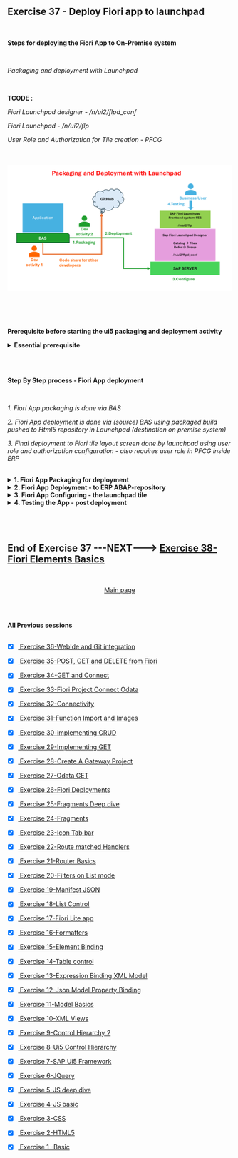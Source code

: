 ## Exercise 37 - Deploy Fiori app to launchpad

</br>

**Steps for deploying the Fiori App to On-Premise system**

</br>

*Packaging and deployment with Launchpad*

</br>

**TCODE :**

*Fiori Launchpad designer - /n/ui2/flpd_conf*

*Fiori Launchpad - /n/ui2/flp*

*User Role and Authorization for Tile creation - PFCG*

</br></br>
<img src="./files/37-Fiori-App-deployment.png">
</br></br>


</br></br>

**Prerequisite before starting the ui5 packaging and deployment activity**

<details>
<summary> <b> Essential prerequisite</b> </summary>
</br></br></br>


**package.json ~~ this build and deploy commands in this file is required for successful execution of deployment and build process**

```JSON

{
  "name": "ex_35-x",
  "version": "1.0.0",
  "main": "index.js",
  "scripts": {
    "test": "echo \"Error: no test specified\" && exit 1",
    "deploy": "npm run build && fiori deploy --config ui5-deploy.yaml && rimraf archive.zip",
    "undeploy": "fiori undeploy --config ui5-deploy.yaml",
    "deploy-test": "npm run build && fiori deploy --config ui5-deploy.yaml --testMode true",
    "build": "ui5 build -a --clean-dest",
		"build-self-contained": "ui5 build self-contained -a --clean-dest"
  },
  "author": "Dante",
  "license": "ISC",
  "description": "fiori like app ",
  "dependencies": {
    "@sap/abap-deploy": "^0.10.27",
    "@sap/approuter": "^16.6.0",
    "@sap/html5-repo-mock": "^2.1.10",
    "@sap/ux-ui5-tooling": "^1.14.0"
  },
  "devDependencies": {
    "rimraf": "^5.0.5",
    "ui5-task-flatten-library": "3.0.2"
  },
  "ui5": {
    "dependencies": [
      "ui5-task-flatten-library"
    ]
  }
}


```

</br></br>


**BAS activity**

*Command for installing ui5 CLI -command line interface*

```bat
npm install --global @ui5/cli
```

<img src="./files/ui5e37-1.png"></br></br>


</br>

*Command for installing ABAP repository deployment*

```bat
npm install @sap/abap-deploy
```

<img src="./files/ui5e37-1c.png"></br></br>


</br>

*Command for installing Fiori deployment tools*

```bat
npm install @sap/ux-ui5-tooling
```

<img src="./files/ui5e37-1d.png"></br></br>



</br></br>

**ERP system activity**


*A Demo package is created and assigned to transport*

<img src="./files/ui5e37-1a.png"></br></br>

*A Demo transport is created and assigned with sample package*

<img src="./files/ui5e37-1b.png"></br></br>
</details>

</br></br>

**Step By Step process - Fiori App deployment**

</br>

*1. Fiori App packaging is done via BAS*

*2. Fiori App deployment is done via (source) BAS using packaged build pushed to Html5 repository in Launchpad (destination on premise system)*

*3. Final deployment to Fiori tile layout screen done by launchpad using user role and authorization configuration - also requires user role in PFCG inside ERP*

</br>


<details>
<summary> <b> 1. Fiori App Packaging for deployment </b> </summary>
</br>

**There is only one Command for packaging**

Command : 
</br>

```bat
ui5 build
```

</br>

<img src="./files/ui5e37-2.png"></br></br>
<img src="./files/ui5e37-3.png"></br></br>

</br>

*Dist - Distribution*

</br>

<img src="./files/ui5e37-4.png"></br></br>
<img src="./files/ui5e37-5.png"></br></br>

*Thats all from packaging end now will proceed to deployment activity*
</br></br>
</details>

<details>
<summary> <b> 2. Fiori App Deployment - to ERP ABAP-repository </b> </summary>
</br>
</br>

**There are 3 Commands in deployment section**

1. npx fiori add deploy-config -- *Create a Deploy config file and configure certain settings*
2. npm run build -- *Prepare the app files for deploy*
3. npm run deploy -- *Deploy the App files to ERP system's ABAP-repository*


</br>
</br>

**To carry out command 2 and 3 package.json file should have certain script commands in place ~~ Only Script section**

```JSON

  "scripts": {
    "test": "echo \"Error: no test specified\" && exit 1",
    "deploy": "npm run build && fiori deploy --config ui5-deploy.yaml && rimraf archive.zip",
    "undeploy": "fiori undeploy --config ui5-deploy.yaml",
    "deploy-test": "npm run build && fiori deploy --config ui5-deploy.yaml --testMode true",
    "build": "ui5 build -a --clean-dest",
		"build-self-contained": "ui5 build self-contained -a --clean-dest"
  },

```

</br>
</br>


**First Command - Create a Deploy config file for the app and configure it**

Command : 
</br>

```bat
npx fiori add deploy-config
```

<img src="./files/ui5e37-6.png"></br></br>
<img src="./files/ui5e37-7.png"></br></br>
<img src="./files/ui5e37-9A.png"></br></br>
<img src="./files/ui5e37-10A.png"></br></br>
<img src="./files/ui5e37-11A.png"></br></br>
<img src="./files/ui5e37-12.png"></br></br>

**Second Command build the application - preparing it for deploy**

Command : 
</br>

```bat
npm run build
```

<img src="./files/ui5e37-13.png"></br></br>

**Third Command Deploy the app to ERP system's ABAP repository**

Command : 
</br>

```bat
npm run deploy
```

<img src="./files/ui5e37-14.png"></br></br>


**npm run deploy -- batch process log -- for reference**

```bat

user: ex_35-x $ npm run deploy

> ex_35-x@1.0.0 deploy
> npm run build && fiori deploy --config ui5-deploy.yaml && rimraf archive.zip


> ex_35-x@1.0.0 build
> ui5 build -a --clean-dest

info ProjectBuilder Preparing build for project ex_35-x
info ProjectBuilder   Target directory: ./dist
info ProjectBuilder Cleaning target directory...
info Project 1 of 1: ❯ Building application project ex_35-x...
info ex_35-x › Running task escapeNonAsciiCharacters...
info ex_35-x › Running task replaceCopyright...
info ex_35-x › Running task replaceVersion...
info ex_35-x › Running task minify...
info ex_35-x › Running task generateFlexChangesBundle...
info ex_35-x › Running task generateComponentPreload...
info ProjectBuilder Build succeeded in 321 ms
info ProjectBuilder Executing cleanup tasks...

Confirmation is required to deploy the app:

    Application Name: ZZ_29062024
    Package: ZDEMO_DANTE
    Transport Request: S4DK901063
    Destination: S4D
    SCP: false
    
    
✔ Start deployment (Y/n)?

 … yes
info abap-deploy-task ZZ_29062024 Creating archive with UI5 build result.
info abap-deploy-task ZZ_29062024 Archive created.
info abap-deploy-task ZZ_29062024 Starting to deploy.
info abap-deploy-task ZZ_29062024 ZZ_29062024 found on target system: false
info abap-deploy-task ZZ_29062024 SAPUI5 Application ZZ_29062024 has been uploaded and registered successfully
info abap-deploy-task ZZ_29062024 ***** Upload of SAPUI5 App or Library from ZIP-Archive into SAPUI5 ABAP Repository *****
info abap-deploy-task ZZ_29062024 Running in regular mode, brief log
info abap-deploy-task ZZ_29062024 39 Files found in Archive.
info abap-deploy-task ZZ_29062024 * Parameters *
info abap-deploy-task ZZ_29062024 A BAdI implementation for /UI5/BADI_REPOSITORY_LOAD is active: Operation parameters may have been adjusted.
info abap-deploy-task ZZ_29062024 The name of the SAPUI5 repository "ZZ_29062024" has been determined from the corresponding import parameter.
info abap-deploy-task ZZ_29062024 The binary files are identified using the standard settings.
info abap-deploy-task ZZ_29062024 The text files are identified using the standard settings.
info abap-deploy-task ZZ_29062024 The files and folders to be ignored are determined from the built-in standard settings.
info abap-deploy-task ZZ_29062024 The description of the SAPUI5 repository has been determined from the corresponding import parameter.
info abap-deploy-task ZZ_29062024 The package of the SAPUI5 Application "ZDEMO_DANTE" has been determined from the corresponding import parameter.
info abap-deploy-task ZZ_29062024 Transport Request "S4DK901063" has been determined from the corresponding import parameter.
info abap-deploy-task ZZ_29062024 The external Code Page Name "UTF8" has been determined from the corresponding import parameter.
info abap-deploy-task ZZ_29062024 The acceptance of Unix style end of line markers in text files has been determined from the corresponding import parameter.
info abap-deploy-task ZZ_29062024 Unix style end of line markers in text files get accepted.
info abap-deploy-task ZZ_29062024 The delta mode has been turned on.
info abap-deploy-task ZZ_29062024 Running in safe mode
info abap-deploy-task ZZ_29062024 * Creating new SAPUI5 ABAP repository ZZ_29062024 *
info abap-deploy-task ZZ_29062024 * Creating new SAPUI5 ABAP repository ZZ_29062024 *
info abap-deploy-task ZZ_29062024 Upload File    : Component-dbg.js (Text)
info abap-deploy-task ZZ_29062024 Upload File    : Component-preload.js (Text)
info abap-deploy-task ZZ_29062024 Upload File    : Component-preload.js.map (Text)
info abap-deploy-task ZZ_29062024 Upload File    : Component.js (Text)
info abap-deploy-task ZZ_29062024 Upload File    : Component.js.map (Text)
info abap-deploy-task ZZ_29062024 Upload File    : controller/Add-dbg.controller.js (Text)
info abap-deploy-task ZZ_29062024 Upload File    : controller/Add.controller.js (Text)
info abap-deploy-task ZZ_29062024 Upload File    : controller/Add.controller.js.map (Text)
info abap-deploy-task ZZ_29062024 Upload File    : controller/App-dbg.controller.js (Text)
info abap-deploy-task ZZ_29062024 Upload File    : controller/App.controller.js (Text)
info abap-deploy-task ZZ_29062024 Upload File    : controller/App.controller.js.map (Text)
info abap-deploy-task ZZ_29062024 Upload File    : controller/BaseController-dbg.js (Text)
info abap-deploy-task ZZ_29062024 Upload File    : controller/BaseController.js (Text)
info abap-deploy-task ZZ_29062024 Upload File    : controller/BaseController.js.map (Text)
info abap-deploy-task ZZ_29062024 Upload File    : controller/Empty-dbg.controller.js (Text)
info abap-deploy-task ZZ_29062024 Upload File    : controller/Empty.controller.js (Text)
info abap-deploy-task ZZ_29062024 Upload File    : controller/Empty.controller.js.map (Text)
info abap-deploy-task ZZ_29062024 Upload File    : controller/View1-dbg.controller.js (Text)
info abap-deploy-task ZZ_29062024 Upload File    : controller/View1.controller.js (Text)
info abap-deploy-task ZZ_29062024 Upload File    : controller/View1.controller.js.map (Text)
info abap-deploy-task ZZ_29062024 Upload File    : controller/View2-dbg.controller.js (Text)
info abap-deploy-task ZZ_29062024 Upload File    : controller/View2.controller.js (Text)
info abap-deploy-task ZZ_29062024 Upload File    : controller/View2.controller.js.map (Text)
info abap-deploy-task ZZ_29062024 Upload File    : css/mystyle.css (Text)
info abap-deploy-task ZZ_29062024 Upload File    : fragments/moreInfo.fragment.xml (Text)
info abap-deploy-task ZZ_29062024 Upload File    : fragments/popup.fragment.xml (Text)
info abap-deploy-task ZZ_29062024 Upload File    : fragments/supplierInfo.fragment.xml (Text)
info abap-deploy-task ZZ_29062024 Upload File    : i18n/i18n.properties (Text)
info abap-deploy-task ZZ_29062024 Upload File    : index.html (Text)
info abap-deploy-task ZZ_29062024 Upload File    : manifest.json (Text)
info abap-deploy-task ZZ_29062024 Upload File    : model/mockdata/fruits.json (Text)
info abap-deploy-task ZZ_29062024 Upload File    : util/formatter-dbg.js (Text)
info abap-deploy-task ZZ_29062024 Upload File    : util/formatter.js (Text)
info abap-deploy-task ZZ_29062024 Upload File    : util/formatter.js.map (Text)
info abap-deploy-task ZZ_29062024 Upload File    : view/Add.view.xml (Text)
info abap-deploy-task ZZ_29062024 Upload File    : view/App.view.xml (Text)
info abap-deploy-task ZZ_29062024 Upload File    : view/Empty.view.xml (Text)
info abap-deploy-task ZZ_29062024 Upload File    : view/View1.view.xml (Text)
info abap-deploy-task ZZ_29062024 Upload File    : view/View2.view.xml (Text)
info abap-deploy-task ZZ_29062024 * Updating the Application Index *
info abap-deploy-task ZZ_29062024 Messages from its application log:
info abap-deploy-task ZZ_29062024 Writing descriptor apps/emc.hr.payroll/app/sap/zz_29062024/
info abap-deploy-task ZZ_29062024 For details see the application log (SLG1) in client 000 for object /UI5/APPIDX .
info abap-deploy-task ZZ_29062024 A BAdI implementation for /UI5/BADI_REPOSITORY_LOAD is active: Final activities may have been performed.
info abap-deploy-task ZZ_29062024 SAPUI5 Application  has been uploaded and registered successfully
info abap-deploy-task ZZ_29062024 * Done *
info abap-deploy-task ZZ_29062024 App available at http://122.162.240.164:8021/sap/bc/ui5_ui5/sap/zz_29062024
info abap-deploy-task ZZ_29062024 Deployment Successful.
user: ex_35-x $ 

```

<img src="./files/ui5e37-15a.png"></br></br>
<img src="./files/ui5e37-15b.png"></br></br>
<img src="./files/ui5e37-15c.png"></br></br>
<img src="./files/ui5e37-16.png"></br></br>
<img src="./files/ui5e37-17.png"></br></br>

*The Deployment of ui5 application to ERP - ABAP repository is successful*

</br>

<img src="./files/ui5e37-18.png"></br></br>

</br>

**Note down the detail for configuring the app for users with role and authorizations**

</br>

*Go to T-code SICF and search for the ui5 service name we used during our app deployment - ZZ_29062024*

</br>

<img src="./files/ui5e37-19.png"></br></br>
<img src="./files/ui5e37-20.png"></br></br>
<img src="./files/ui5e37-21.png"></br></br>
<img src="./files/ui5e37-22.png"></br></br>

*when the test service option is selected from SICF T-code- app launches in browser note down the following path details it is called node name*

```BAT 

SICF Node name : /sap/bc/ui5_ui5/sap/zz_29062024

```

</br>

*Go to manifest.josn and get the application id - Unique identifier*

```BAT

Application id : emc.hr.payroll

```

<img src="./files/ui5e37-23.png"></br></br>

*Thats all from deployment end now will proceed to Fiori security section for Configuration of app*
</br></br>
</details>

<details>
<summary> <b> 3. Fiori App Configuring - the launchpad tile </b> </summary>
</br></br></br>

*Go to T-code /n/ui2/flpd_conf* 

*This T-code will launch in browser will take some time and some cases it requires browser enhanced security permission*

</br>
<img src="./files/ui5e37-24a.png"></br></br>
<img src="./files/ui5e37-25.png"></br></br>
<img src="./files/ui5e37-26.png"></br></br>
<img src="./files/ui5e37-27.png"></br></br>
<img src="./files/ui5e37-28.png"></br></br>
<img src="./files/ui5e37-29.png"></br></br>
<img src="./files/ui5e37-30.png"></br></br>
<img src="./files/ui5e37-31.png"></br></br>
<img src="./files/ui5e37-32.png"></br></br>
<img src="./files/ui5e37-33.png"></br></br>

```http

// OData service link for product count
http://s4dev.st.com:8021/sap/opu/odata/sap/ZJUNE_19062024_SRV/ProductSet/$count


// The following section of the link used for dynamic tile value in Launchpad setting

sap/opu/odata/sap/ZJUNE_19062024_SRV/ProductSet/$count

```

<img src="./files/ui5e37-34.png"></br></br>
<img src="./files/ui5e37-35.png"></br></br>
<img src="./files/ui5e37-36a.png"></br></br>
<img src="./files/ui5e37-37.png"></br></br>


*NOTE DOWN THE FOLLOWING DETAILS*

```BAT

SICF Node name : /sap/bc/ui5_ui5/sap/zz_29062024
Application id : emc.hr.payroll

--- CATALOG
Catalog Name : ZDS_BC_MYAPPS
Semantic Object : CLDProduct
Action : lookup
Group : ZDS_BCG_MYAPPS (June Fiori app 2024 (Dante))

```

</br></br>

<img src="./files/ui5e37-38.png"></br></br>
<img src="./files/ui5e37-39.png"></br></br>
<img src="./files/ui5e37-40.png"></br></br>
<img src="./files/ui5e37-41.png"></br></br>
<img src="./files/ui5e37-42.png"></br></br>
<img src="./files/ui5e37-43.png"></br></br>
<img src="./files/ui5e37-44.png"></br></br>
<img src="./files/ui5e37-45.png"></br></br>
<img src="./files/ui5e37-46.png"></br></br>
<img src="./files/ui5e37-47.png"></br></br>
<img src="./files/ui5e37-48.png"></br></br>
<img src="./files/ui5e37-49.png"></br></br>

</br>

**Need to create business role to access our Fiori app from Fiori launchpad**

```BAT

SICF Node name : /sap/bc/ui5_ui5/sap/zz_29062024
Application id : emc.hr.payroll

--- CATALOG
Catalog Name : ZDS_BC_MYAPPS
Semantic Object : CLDProduct
Action : lookup
Group : ZDS_BCG_MYAPPS (June Fiori app 2024 (Dante))
Role : ZDS_BR_MYAPPS

```

</br>

*In ERP Go to T-code PFCG for user role and authorization creation*

</br>

<img src="./files/ui5e37-50.png"></br></br>
<img src="./files/ui5e37-51.png"></br></br>
<img src="./files/ui5e37-52.png"></br></br>
<img src="./files/ui5e37-53.png"></br></br>
<img src="./files/ui5e37-54.png"></br></br>
<img src="./files/ui5e37-55.png"></br></br>
<img src="./files/ui5e37-56.png"></br></br>
<img src="./files/ui5e37-57.png"></br></br>
<img src="./files/ui5e37-58.png"></br></br>
<img src="./files/ui5e37-59.png"></br></br>
<img src="./files/ui5e37-60.png"></br></br>
<img src="./files/ui5e37-61.png"></br></br>
<img src="./files/ui5e37-62.png"></br></br>
<img src="./files/ui5e37-63.png"></br></br>
<img src="./files/ui5e37-64.png"></br></br>
<img src="./files/ui5e37-65.png"></br></br>

</br>

*Assigning the role to User Id*

</br>


<img src="./files/ui5e37-66.png"></br></br>
<img src="./files/ui5e37-67.png"></br></br>
<img src="./files/ui5e37-68.png"></br></br>
<img src="./files/ui5e37-69.png"></br></br>
<img src="./files/ui5e37-70.png"></br></br>
<img src="./files/ui5e37-71.png"></br></br>
<img src="./files/ui5e37-72.png"></br></br>
<img src="./files/ui5e37-73.png"></br></br>
<img src="./files/ui5e37-74.png"></br></br>
<img src="./files/ui5e37-75.png"></br></br>
<img src="./files/ui5e37-76.png"></br></br>
<img src="./files/ui5e37-77.png"></br></br>
<img src="./files/ui5e37-78.png"></br></br>
<img src="./files/ui5e37-79.png"></br></br>
<img src="./files/ui5e37-80.png"></br></br>
<img src="./files/ui5e37-81.png"></br></br>
<img src="./files/ui5e37-82.png"></br></br>
<img src="./files/ui5e37-83.png"></br></br>
</br>
</details>


<details>
<summary> <b> 4. Testing the App - post deployment </b> </summary>
</br>
</br>

<img src="./files/ui5e37-84.png"></br></br>
<img src="./files/ui5e37-85.png"></br></br>
<img src="./files/ui5e37-86.png"></br></br>
<img src="./files/ui5e37-87.png"></br></br>
<img src="./files/ui5e37-88.png"></br></br>
<img src="./files/ui5e37-88a.png"></br></br>
<img src="./files/ui5e37-89.png"></br></br>
<img src="./files/ui5e37-90.png"></br></br>

<img src="./files/ui5e37-91.png"></br></br>
<img src="./files/ui5e37-92.png"></br></br>
<img src="./files/ui5e37-93.png"></br></br>
<img src="./files/ui5e37-94.png"></br></br>
<img src="./files/ui5e37-95.png"></br></br>
<img src="./files/ui5e37-96.png"></br></br>
<img src="./files/ui5e37-97.png"></br></br>
<img src="./files/ui5e37-98.png"></br></br>
<img src="./files/ui5e37-99.png"></br></br>
<img src="./files/ui5e37-100.png"></br></br>
<img src="./files/ui5e37-101.png"></br></br>
<img src="./files/ui5e37-102.png"></br></br>
<img src="./files/ui5e37-103.png"></br></br>
<img src="./files/ui5e37-104.png"></br></br>
<img src="./files/ui5e37-105.png"></br></br>
<img src="./files/ui5e37-106.png"></br></br>
<img src="./files/ui5e37-107.png"></br></br>
<img src="./files/ui5e37-108.png"></br></br>
<img src="./files/ui5e37-109.png"></br></br>
<img src="./files/ui5e37-110.png"></br></br>
<img src="./files/ui5e37-111.png"></br></br>
<img src="./files/ui5e37-112.png"></br></br>
<img src="./files/ui5e37-113.png"></br></br>
<img src="./files/ui5e37-114.png"></br></br>
<img src="./files/ui5e37-115.png"></br></br>
<img src="./files/ui5e37-116.png"></br></br>
<img src="./files/ui5e37-117.png"></br></br>
<img src="./files/ui5e37-118.png"></br></br>
<img src="./files/ui5e37-119.png"></br></br>
<img src="./files/ui5e37-120.png"></br></br>
<img src="./files/ui5e37-121.png"></br></br>
<img src="./files/ui5e37-122.png"></br></br>
<img src="./files/ui5e37-123.png"></br></br>
<img src="./files/ui5e37-124.png"></br></br>
<img src="./files/ui5e37-125.png"></br></br>
<img src="./files/ui5e37-126.png"></br></br>
<img src="./files/ui5e37-127.png"></br></br>
<img src="./files/ui5e37-128.png"></br></br>
<img src="./files/ui5e37-129.png"></br></br>
<img src="./files/ui5e37-130.png"></br></br>
<img src="./files/ui5e37-131.png"></br></br>
<img src="./files/ui5e37-132.png"></br></br>
<img src="./files/ui5e37-133.png"></br></br>
<img src="./files/ui5e37-134.png"></br></br>
<img src="./files/ui5e37-135.png"></br></br>
<img src="./files/ui5e37-136.png"></br></br>
<img src="./files/ui5e37-137.png"></br></br>
<img src="./files/ui5e37-138.png"></br></br>
<img src="./files/ui5e37-139.png"></br></br>
<img src="./files/ui5e37-140.png"></br></br>
<img src="./files/ui5e37-141.png"></br></br>
<img src="./files/ui5e37-142.png"></br></br>
<img src="./files/ui5e37-143.png"></br></br>
<img src="./files/ui5e37-144.png"></br></br>
<img src="./files/ui5e37-145.png"></br></br>
<img src="./files/ui5e37-146.png"></br></br>
<img src="./files/ui5e37-147.png"></br></br>
<img src="./files/ui5e37-148.png"></br></br>
<img src="./files/ui5e37-149.png"></br></br>
<img src="./files/ui5e37-150.png"></br></br>
</br>
</details>


</br>
</br></br>

## End of Exercise 37 ---NEXT---> <a href="https://github.com/Octavius-Dante/Arthelais/tree/main/ex_38"> Exercise 38-Fiori Elements Basics </a>
</br>
<p align="center"> <a href="https://github.com/Octavius-Dante/Arthelais/tree/main"> Main page </a> </p>


</br></br>

**All Previous sessions**
</br></br>

<!-- - [x] <a href="https://github.com/Octavius-Dante/Arthelais/tree/main/ex_37"> Exercise 37-Deploy app to launchpad</a> -->
- [x] <a href="https://github.com/Octavius-Dante/Arthelais/tree/main/ex_36"> Exercise 36-WebIde and Git integration</a>
- [x] <a href="https://github.com/Octavius-Dante/Arthelais/tree/main/ex_35"> Exercise 35-POST, GET and DELETE from Fiori</a>
- [x] <a href="https://github.com/Octavius-Dante/Arthelais/tree/main/ex_34"> Exercise 34-GET and Connect</a>
- [x] <a href="https://github.com/Octavius-Dante/Arthelais/tree/main/ex_33"> Exercise 33-Fiori Project Connect Odata</a>
- [x] <a href="https://github.com/Octavius-Dante/Arthelais/tree/main/ex_32"> Exercise 32-Connectivity</a>
- [x] <a href="https://github.com/Octavius-Dante/Arthelais/tree/main/ex_31"> Exercise 31-Function Import and Images</a>
- [x] <a href="https://github.com/Octavius-Dante/Arthelais/tree/main/ex_30"> Exercise 30-implementing CRUD</a>
- [x] <a href="https://github.com/Octavius-Dante/Arthelais/tree/main/ex_29"> Exercise 29-Implementing GET</a>
- [x] <a href="https://github.com/Octavius-Dante/Arthelais/tree/main/ex_28"> Exercise 28-Create A Gateway Project</a>
- [x] <a href="https://github.com/Octavius-Dante/Arthelais/tree/main/ex_27"> Exercise 27-Odata GET</a>
- [x] <a href="https://github.com/Octavius-Dante/Arthelais/tree/main/ex_26"> Exercise 26-Fiori Deployments</a>
- [x] <a href="https://github.com/Octavius-Dante/Arthelais/tree/main/ex_25"> Exercise 25-Fragments Deep dive</a>
- [x] <a href="https://github.com/Octavius-Dante/Arthelais/tree/main/ex_24"> Exercise 24-Fragments</a>
- [x] <a href="https://github.com/Octavius-Dante/Arthelais/tree/main/ex_23"> Exercise 23-Icon Tab bar</a>
- [x] <a href="https://github.com/Octavius-Dante/Arthelais/tree/main/ex_22"> Exercise 22-Route matched Handlers</a>
- [x] <a href="https://github.com/Octavius-Dante/Arthelais/tree/main/ex_21"> Exercise 21-Router Basics</a>
- [x] <a href="https://github.com/Octavius-Dante/Arthelais/tree/main/ex_20"> Exercise 20-Filters on List mode</a>
- [x] <a href="https://github.com/Octavius-Dante/Arthelais/tree/main/ex_19"> Exercise 19-Manifest JSON</a>
- [x] <a href="https://github.com/Octavius-Dante/Arthelais/tree/main/ex_18"> Exercise 18-List Control</a>
- [x] <a href="https://github.com/Octavius-Dante/Arthelais/tree/main/ex_17"> Exercise 17-Fiori Lite app</a>
- [x] <a href="https://github.com/Octavius-Dante/Arthelais/tree/main/ex_16"> Exercise 16-Formatters </a>
- [x] <a href="https://github.com/Octavius-Dante/Arthelais/tree/main/ex_15"> Exercise 15-Element Binding</a>
- [x] <a href="https://github.com/Octavius-Dante/Arthelais/tree/main/ex_14"> Exercise 14-Table control</a>
- [x] <a href="https://github.com/Octavius-Dante/Arthelais/tree/main/ex_13"> Exercise 13-Expression Binding XML Model</a>
- [x] <a href="https://github.com/Octavius-Dante/Arthelais/tree/main/ex_12"> Exercise 12-Json Model Property Binding</a>
- [x] <a href="https://github.com/Octavius-Dante/Arthelais/tree/main/ex_11"> Exercise 11-Model Basics </a>
- [x] <a href="https://github.com/Octavius-Dante/Arthelais/tree/main/ex_10"> Exercise 10-XML Views </a>
- [x] <a href="https://github.com/Octavius-Dante/Arthelais/tree/main/ex_9"> Exercise 9-Control Hierarchy 2</a>
- [x] <a href="https://github.com/Octavius-Dante/Arthelais/tree/main/ex_8"> Exercise 8-Ui5 Control Hierarchy </a>
- [x] <a href="https://github.com/Octavius-Dante/Arthelais/tree/main/ex_7"> Exercise 7-SAP Ui5 Framework </a>
- [x] <a href="https://github.com/Octavius-Dante/Arthelais/tree/main/ex_6"> Exercise 6-JQuery </a>
- [x] <a href="https://github.com/Octavius-Dante/Arthelais/tree/main/ex_5"> Exercise 5-JS deep dive </a>
- [x] <a href="https://github.com/Octavius-Dante/Arthelais/tree/main/ex_4"> Exercise 4-JS basic </a>
- [x] <a href="https://github.com/Octavius-Dante/Arthelais/tree/main/ex_3"> Exercise 3-CSS </a>
- [x] <a href="https://github.com/Octavius-Dante/Arthelais/tree/main/ex_2"> Exercise 2-HTML5</a>
- [x] <a href="https://github.com/Octavius-Dante/Arthelais/tree/main/ex_1"> Exercise 1 -Basic </a>


<!--

<details>
<summary> <b> ALL CODE CHANGES - TODAY SESSION </b> </summary>
</br>
</br>

</br>
</br>
<img src="./files/capmd12-96a.png" >
</br>
</br>
</details>

-->